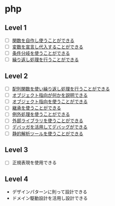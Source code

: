 # php

## Level 1

- [ ] [関数を自作し使うことができる](/quest/technologies/php/FUNCTION.md)
- [ ] [変数を宣言し代入することができる](/quest/technologies/php/VARIABLE.md)
- [ ] [条件分岐を使うことができる](/quest/technologies/php/CONDITIONAL_EXECUTION.md)
- [ ] [繰り返し処理を行うことができる](/quest/technologies/php/LOOP.md)

## Level 2

- [ ] [配列関数を使い繰り返し処理を行うことができる](/quest/technologies/php/LOOP_FUNCTION.md)
- [ ] [オブジェクト指向が何かを説明できる](/quest/technologies/php/OBJECT_ORIENTED_EXPLAIN.md)
- [ ] [オブジェクト指向を使うことができる](/quest/technologies/php/OBJECT_ORIENTED_DEVELOPMENT.md)
- [ ] [継承を使うことができる](/quest/technologies/php/EXTENDS.md)
- [ ] [例外処理を使うことができる](/quest/technologies/php/EXCEPTION.md)
- [ ] [外部ライブラリを使うことができる](/quest/technologies/php/LIBRARY.md)
- [ ] [デバッガを活用してデバッグができる](/quest/technologies/php/DEBUGGER.md)
- [ ] [静的解析ツールを使うことができる](/quest/technologies/php/STATIC_ANALYSIS.md)

## Level 3

- [ ] 正規表現を使用できる

## Level 4

- デザインパターンに則って設計できる
- ドメイン駆動設計を活用し設計できる
